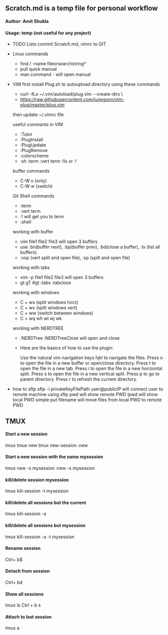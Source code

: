 ## Scratch.md is a temp file for personal workflow
#### Author: Amit Shukla
#### Usage: temp (not useful for any project)

* TODO Lists
	commit Scratch.md, vimrc to GIT

* Linux commands
	+ find / -name fileorsearchstring*
	+ pull quick manual
	+ man command - will open manual
* VIM
	first install Plug.sh to autoupload directory using these commands
	- curl -fLo ~/.vim/autoload/plug.vim --create-dirs \
	- https://raw.githubusercontent.com/junegunn/vim-plug/master/plug.vim

	then update ~/.vimrc file
	
	useful commants in VIM
	+ :Tutor
	+ :PlugInstall
	+ :PlugUpdate
	+ :PlugRemove
	+ :colorscheme
	+ :sh :term :vert term :!ls or :!

	buffer commands
	+ C-W o (only)
	+ C-W w (switch)

	Git Shell commands
	+ :term
	+ :vert term
	+ :! will get you to term
	+ :shell
	
	working with buffer
	+ vim file1 file2 file3 will open 3 buffers
	+ use :bn(buffer next), :bp(buffer prev), :bd(close a buffer), :ls (list all buffers)
	+ :vsp (vert split and open file), :sp (split and open file)

	working with tabs
	+ vim -p file1 file2 file3 will open 3 buffers
	+ gt gT #gt :tabs :tabclose

	working with windows
	+ C + ws (split windows horz)
	+ C + wv (split windows vert)
	+ C + ww (switch between windows)
	+ C + wq wh wl wj wk

	working with NERDTREE
	+ :NERDTree :NERDTreeClose will open and close
	+ Here are the basics of how to use the plugin:

	    Use the natural vim navigation keys hjkl to navigate the files.
	    Press o to open the file in a new buffer or open/close directory.
	    Press t to open the file in a new tab.
	    Press i to open the file in a new horizontal split.
	    Press s to open the file in a new vertical split.
	    Press p to go to parent directory.
	    Press r to refresh the current directory.
* how to sftp
	sftp -i privateKeyFilePath user@publicIP
will connect user to remote machine using sftp
pwd will show remote PWD
lpwd will show local PWD
simple put filename will move files from local PWD to remote PWD

## TMUX
#### Start a new session
tmux
tmux new
tmux new-session :new

#### Start a new session with the name  mysession
tmux new -s mysession
:new -s mysession

#### kill/delete session mysession
tmux kill-session -t mysession
#### kill/delete all sessions but the current
tmux kill-session -a
#### kill/delete all sessions but mysession
tmux kill-session -a -t mysession
#### Rename session
Ctrl+ b$
#### Detach from session
Ctrl+ bd
#### Show all sessions 
tmux ls
Ctrl + b s
#### Attach to last session
tmux a
